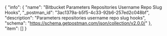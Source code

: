 {
  "info": {
    "name": "Bitbucket Parameters Repositories Username Repo Slug Hooks",
    "_postman_id": "3ac1379a-b5f5-4c33-92b6-257ed2c048bf",
    "description": "Parameters repositories username repo slug hooks",
    "schema": "https://schema.getpostman.com/json/collection/v2.0.0/"
  },
  "item": []
}
